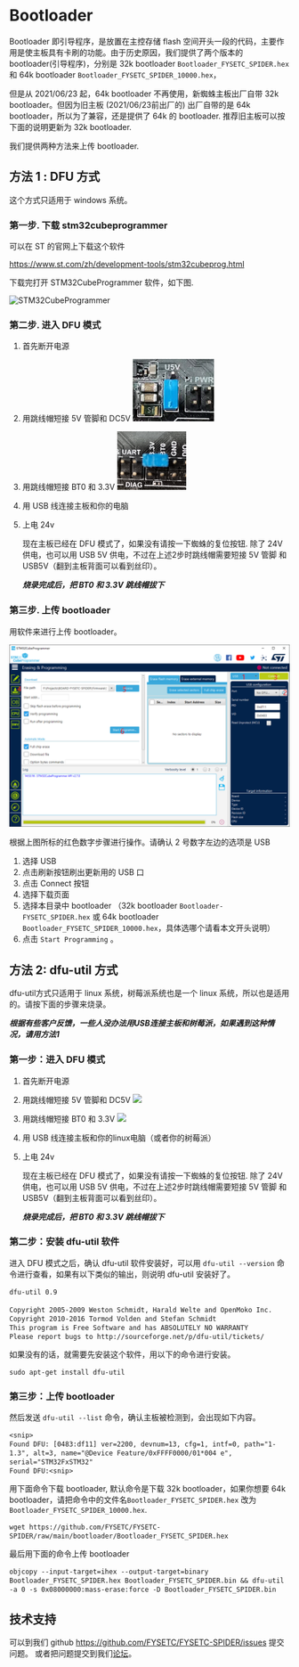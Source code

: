 # Bootloader

Bootloader 即引导程序，是放置在主控存储 flash 空间开头一段的代码，主要作用是使主板具有卡刷的功能。由于历史原因，我们提供了两个版本的 bootloader(引导程序)，分别是 32k bootloader `Bootloader_FYSETC_SPIDER.hex` 和 64k bootloader `Bootloader_FYSETC_SPIDER_10000.hex`，

但是从 2021/06/23 起，64k bootloader 不再使用，新蜘蛛主板出厂自带 32k bootloader。但因为旧主板 (2021/06/23前出厂的) 出厂自带的是 64k bootloader，所以为了兼容，还是提供了 64k 的 bootloader. 推荐旧主板可以按下面的说明更新为 32k bootloader.

我们提供两种方法来上传 bootloader.

## 方法 1 : DFU 方式

这个方式只适用于 windows 系统。

### 第一步. 下载 stm32cubeprogrammer

可以在 ST 的官网上下载这个软件

https://www.st.com/zh/development-tools/stm32cubeprog.html

下载完打开 STM32CubeProgrammer 软件，如下图.

![STM32CubeProgrammer](images/STM32CubeProgrammer.png)

### 第二步. 进入 DFU 模式

1. 首先断开电源

2. 用跳线帽短接 5V 管脚和 DC5V ![](../images/5vJumper.png)

3. 用跳线帽短接 BT0 和 3.3V  ![](../images/boot.png)

4. 用 USB 线连接主板和你的电脑

5. 上电 24v
   
   现在主板已经在 DFU 模式了，如果没有请按一下蜘蛛的复位按钮. 除了 24V 供电，也可以用 USB 5V 供电，不过在上述2步时跳线帽需要短接 5V 管脚 和 USB5V（翻到主板背面可以看到丝印）。 
   
   ***烧录完成后，把 BT0 和 3.3V 跳线帽拔下***

### 第三步. 上传 bootloader

用软件来进行上传 bootloader。

![Steps](images/Steps.png)

根据上图所标的红色数字步骤进行操作。请确认 2 号数字左边的选项是 USB

1. 选择 USB 
2. 点击刷新按钮刷出更新用的 USB 口
3. 点击 Connect 按钮
4. 选择下载页面
5. 选择本目录中 bootloader （32k bootloader `Bootloader-FYSETC_SPIDER.hex` 或 64k bootloader `Bootloader_FYSETC_SPIDER_10000.hex`，具体选哪个请看本文开头说明）
6. 点击 `Start Programming` 。

## 方法 2: dfu-util 方式

dfu-util方式只适用于 linux 系统，树莓派系统也是一个 linux 系统，所以也是适用的。请按下面的步骤来烧录。

***根据有些客户反馈，一些人没办法用USB连接主板和树莓派，如果遇到这种情况，请用方法1***

### 第一步：进入 DFU 模式

1. 首先断开电源

2. 用跳线帽短接 5V 管脚和 DC5V ![](E:\Projects\BOARD-FYSETC-SPIDER\FYSETC-SPIDER\images\5vJumper.png)

3. 用跳线帽短接 BT0 和 3.3V  ![](E:\Projects\BOARD-FYSETC-SPIDER\FYSETC-SPIDER\images\boot.png)

4. 用 USB 线连接主板和你的linux电脑（或者你的树莓派）

5. 上电 24v
   
   现在主板已经在 DFU 模式了，如果没有请按一下蜘蛛的复位按钮. 除了 24V 供电，也可以用 USB 5V 供电，不过在上述2步时跳线帽需要短接 5V 管脚 和 USB5V（翻到主板背面可以看到丝印）。 
   
   ***烧录完成后，把 BT0 和 3.3V 跳线帽拔下***

### 第二步：安装 dfu-util 软件

进入 DFU 模式之后，确认 dfu-util 软件安装好，可以用 `dfu-util --version` 命令进行查看，如果有以下类似的输出，则说明 dfu-util 安装好了。

```
dfu-util 0.9

Copyright 2005-2009 Weston Schmidt, Harald Welte and OpenMoko Inc.
Copyright 2010-2016 Tormod Volden and Stefan Schmidt
This program is Free Software and has ABSOLUTELY NO WARRANTY
Please report bugs to http://sourceforge.net/p/dfu-util/tickets/
```

如果没有的话，就需要先安装这个软件，用以下的命令进行安装。

```
sudo apt-get install dfu-util
```

### 第三步：上传 bootloader

然后发送 `dfu-util --list` 命令，确认主板被检测到，会出现如下内容。

```
<snip>
Found DFU: [0483:df11] ver=2200, devnum=13, cfg=1, intf=0, path="1-1.3", alt=3, name="@Device Feature/0xFFFF0000/01*004 e", serial="STM32FxSTM32"
Found DFU:<snip>
```

用下面命令下载 bootloader, 默认命令是下载 32k bootloader，如果你想要 64k bootloader，请把命令中的文件名`Bootloader_FYSETC_SPIDER.hex` 改为  `Bootloader_FYSETC_SPIDER_10000.hex`.

```
wget https://github.com/FYSETC/FYSETC-SPIDER/raw/main/bootloader/Bootloader_FYSETC_SPIDER.hex
```

最后用下面的命令上传 bootloader

```
objcopy --input-target=ihex --output-target=binary Bootloader_FYSETC_SPIDER.hex Bootloader_FYSETC_SPIDER.bin && dfu-util -a 0 -s 0x08000000:mass-erase:force -D Bootloader_FYSETC_SPIDER.bin
```

## 技术支持

可以到我们 github https://github.com/FYSETC/FYSETC-SPIDER/issues 提交问题。
或者把问题提交到我们[论坛](http://forum.fysetc.com/)。